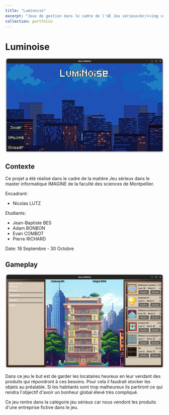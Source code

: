 ```yaml
---
title: "Luminoise"
excerpt: "Jeux de gestion dans le cadre de l'UE Jeu sérieux<br/><img src='/images/Luminoise_Menu.png'>"
collection: portfolio
---
```


# Luminoise
![Menu](/images/Luminoise_Menu.png)
## Contexte
Ce projet a été réalisé dans le cadre de la matière Jeu sérieux dans le master informatique IMAGINE de la faculté des sciences de Montpellier.

Encadrant:
- Nicolas LUTZ

Etudiants:
- Jean-Baptiste BES
- Adam BONBON
- Evan COMBOT
- Pierre RICHARD

Date: 18 Septembre - 30 Octobre

## Gameplay

![Ecran Principal](/images/Luminoise_Main.png)

Dans ce jeu le but est de garder les locataires heureux en leur vendant des produits qui répondront à ces besoins. Pour cela il faudrait stocker les objets au préalable. Si les habitants sont trop malheureux ils partiront ce qui rendra l'objectif d'avoir un bonheur global élevé très compliqué.

Ce jeu rentre dans la catégorie jeu sérieux car nous vendont les produits d'une entreprise fictive dans le jeu.